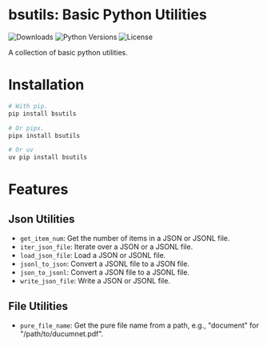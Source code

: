 # bsutils: Basic Python Utilities

![Downloads](https://img.shields.io/pypi/dm/bsutils.svg?style=flat)
![Python Versions](https://img.shields.io/pypi/pyversions/bsutils.svg?style=flat)
![License](https://img.shields.io/pypi/l/bsutils.svg?version=latest)

A collection of basic python utilities.

# Installation

```python
# With pip.
pip install bsutils

# Or pipx.
pipx install bsutils

# Or uv
uv pip install bsutils
```

# Features
## Json Utilities
- `get_item_num`: Get the number of items in a JSON or JSONL file.
- `iter_json_file`: Iterate over a JSON or a JSONL file.
- `load_json_file`: Load a JSON or JSONL file.
- `jsonl_to_json`: Convert a JSONL file to a JSON file.
- `json_to_jsonl`: Convert a JSON file to a JSONL file.
- `write_json_file`: Write a JSON or JSONL file.

## File Utilities
- `pure_file_name`: Get the pure file name from a path, e.g., "document" for "/path/to/ducumnet.pdf".